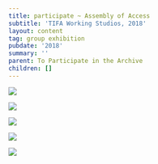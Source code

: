 ```yaml
---
title: participate ~ Assembly of Access
subtitle: 'TIFA Working Studios, 2018'
layout: content
tag: group exhibition
pubdate: '2018'
summary: ''
parent: To Participate in the Archive
children: []
---
```

![](/assets/img/ali-akbar-mehta_installation-view-01_cyborg-archive-256-million-colours-of-violence_tifa-working-studios_2018.jpg)

![](/assets/img/ali-akbar-mehta_installation-view_cyborg-archive-war-room-echo_tifa-working-studios_2018.jpg)

![](/assets/img/ali-akbar-mehta_performance-view_cyborg-archive-garbageingarbageout_tifa-working-studios_2018.jpg.jpg)

![](/assets/img/ali-akbar-mehta_installation-view_cyborg-archive-archiving-knowledge_tifa-working-studios_2018.jpg)

![](/assets/img/ali-akbar-mehta_installation-view-_cyborg-archive-error-archive_tifa-working-studios_2018.jpg.jpg)
